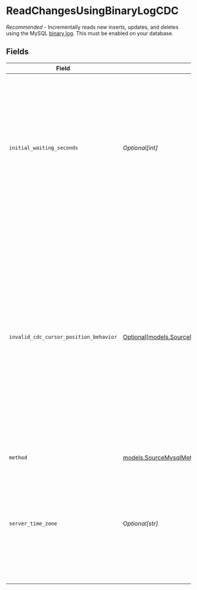 # ReadChangesUsingBinaryLogCDC

<i>Recommended</i> - Incrementally reads new inserts, updates, and deletes using the MySQL <a href="https://docs.airbyte.com/integrations/sources/mysql/#change-data-capture-cdc">binary log</a>. This must be enabled on your database.


## Fields

| Field                                                                                                                                                                                                                                                                                                                                                               | Type                                                                                                                                                                                                                                                                                                                                                                | Required                                                                                                                                                                                                                                                                                                                                                            | Description                                                                                                                                                                                                                                                                                                                                                         |
| ------------------------------------------------------------------------------------------------------------------------------------------------------------------------------------------------------------------------------------------------------------------------------------------------------------------------------------------------------------------- | ------------------------------------------------------------------------------------------------------------------------------------------------------------------------------------------------------------------------------------------------------------------------------------------------------------------------------------------------------------------- | ------------------------------------------------------------------------------------------------------------------------------------------------------------------------------------------------------------------------------------------------------------------------------------------------------------------------------------------------------------------- | ------------------------------------------------------------------------------------------------------------------------------------------------------------------------------------------------------------------------------------------------------------------------------------------------------------------------------------------------------------------- |
| `initial_waiting_seconds`                                                                                                                                                                                                                                                                                                                                           | *Optional[int]*                                                                                                                                                                                                                                                                                                                                                     | :heavy_minus_sign:                                                                                                                                                                                                                                                                                                                                                  | The amount of time the connector will wait when it launches to determine if there is new data to sync or not. Defaults to 300 seconds. Valid range: 120 seconds to 1200 seconds. Read about <a href="https://docs.airbyte.com/integrations/sources/mysql/#change-data-capture-cdc">initial waiting time</a>.                                                        |
| `invalid_cdc_cursor_position_behavior`                                                                                                                                                                                                                                                                                                                              | [Optional[models.SourceMysqlInvalidCDCPositionBehaviorAdvanced]](../models/sourcemysqlinvalidcdcpositionbehavioradvanced.md)                                                                                                                                                                                                                                        | :heavy_minus_sign:                                                                                                                                                                                                                                                                                                                                                  | Determines whether Airbyte should fail or re-sync data in case of an stale/invalid cursor value into the WAL. If 'Fail sync' is chosen, a user will have to manually reset the connection before being able to continue syncing data. If 'Re-sync data' is chosen, Airbyte will automatically trigger a refresh but could lead to higher cloud costs and data loss. |
| `method`                                                                                                                                                                                                                                                                                                                                                            | [models.SourceMysqlMethod](../models/sourcemysqlmethod.md)                                                                                                                                                                                                                                                                                                          | :heavy_check_mark:                                                                                                                                                                                                                                                                                                                                                  | N/A                                                                                                                                                                                                                                                                                                                                                                 |
| `server_time_zone`                                                                                                                                                                                                                                                                                                                                                  | *Optional[str]*                                                                                                                                                                                                                                                                                                                                                     | :heavy_minus_sign:                                                                                                                                                                                                                                                                                                                                                  | Enter the configured MySQL server timezone. This should only be done if the configured timezone in your MySQL instance does not conform to IANNA standard.                                                                                                                                                                                                          |
